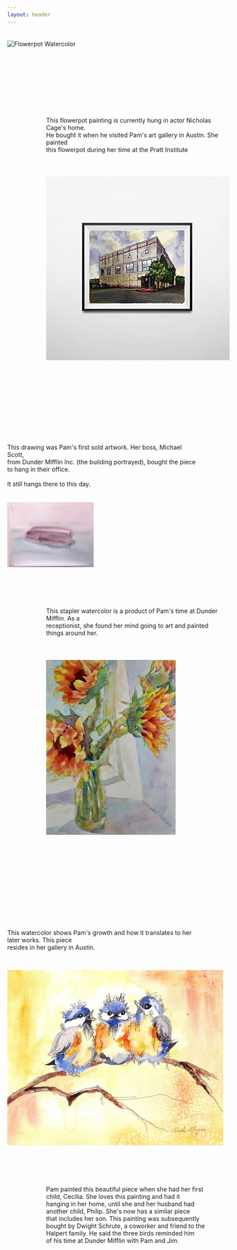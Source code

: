 ```yaml
---
layout: header
---
```


<div id="img3">
  <div class="img-wrap-one">
    <img src="../flowerpot.png" alt="Flowerpot Watercolor" style="width:280px;height:370px;margin-right:200px;margin-top:20px"/>
  </div>
  <div class="desc-one">
     <p style="margin-top:160px;margin-left:90px">
     	This flowerpot painting is currently hung in actor Nicholas Cage's home. <br/>
     	He bought it when he visited Pam's art gallery in Austin. She painted 	 <br/>
     	this flowerpot during her time at the Pratt Institute
     </p>
  </div>
</div>



<div id="img4">
  <div class="img-wrap-two">
    <img src="/dundermifflin.jpg" alt="Dunder Mifflin Inc. Sketch" style="width:425px;height:425px;margin-left:90px;margin-top:40px"/>
  </div>
  <div class="desc-two">
    <p style="margin-top:190px;margin-right:60px"> 
    	This drawing was Pam's first sold artwork. Her boss, Michael Scott,   <br/>
    	 from Dunder Mifflin Inc. (the building portrayed), bought the piece  <br/>
    	 to hang in their office. 											  <br/>
    	 <br/>
    	 It still hangs there to this day. 
    </p>
  </div>
</div>



<div id="img5">
  <div class="img-wrap-one">
    <img src="/stapler.png" alt="Stapler Watercolor" style="width:200px;height:150px;margin-right:200px;margin-top:20px"/>
  </div>
  <div class="desc-one">
     <p style="margin-top:90px;margin-left:90px">
     	This stapler watercolor is a product of Pam's time at Dunder Mifflin. As a   <br/>
     	receptionist, she found her mind going to art and painted things around her. <br/>
     </p>
  </div>
</div>



<div id="img6">
  <div class="img-wrap-two">
    <img src="/flowerpot2.jpg" alt="Flowers in Vase Watercolor" style="width:300px;height:405px;margin-left:90px;margin-top:40px"/>
  </div>
  <div class="desc-two">
    <p style="margin-top:215px;margin-right:60px"> 
    	This watercolor shows Pam's growth and how it translates to her later works. This piece <br/>
    	resides in her gallery in Austin. <br/>
    </p>
  </div>
</div>



<div id="img7">
  <div class="img-wrap-one">
    <img src="/birds.jpg" alt="Three Baby Birds" style="width:500px;height:406px;margin-right:100px;margin-top:30px"/>
  </div>
  <div class="desc-one">
     <p style="margin-top:90px;margin-left:90px">
     	Pam painted this beautiful piece when she had her first      <br/>
     	child, Cecilia. She loves this painting and had it       <br/>
     	hanging in her home, until she and her husband had       <br/>
     	another child, Philip. She's now has a similar piece     <br/>
     	that includes her son. This painting was subsequently    <br/>
     	bought by Dwight Schrute, a coworker and friend to the   <br/>
     	Halpert family. He said the three birds reminded him     <br/>
     	of his time at Dunder Mifflin with Pam and Jim.          <br/>
     </p>
  </div>
</div>




